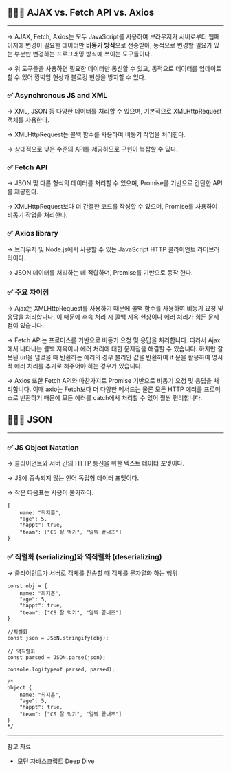 ## 🧑🏻‍💻 AJAX vs. Fetch API vs. Axios

---
→ AJAX, Fetch, Axios는 모두 JavaScript를 사용하여 브라우저가 서버로부터 웹페이지에 변경이 필요한 데이터만 **비동기 방식**으로 전송받아, 동적으로 변경할 필요가 있는 부분만 변경하는 프로그래밍 방식에 쓰이는 도구들이다.

→ 위 도구들을 사용하면 필요한 데이터만 통신할 수 있고, 동적으로 데이터를 업데이트할 수 있어 깜박임 현상과 블로킹 현상을 방지할 수 있다.

### ✅ Asynchronous JS and XML

→ XML, JSON 등 다양한 데이터를 처리할 수 있으며, 기본적으로 XMLHttpRequest 객체를 사용한다. 

→ XMLHttpRequest는 콜백 함수를 사용하여 비동기 작업을 처리한다.

→ 상대적으로 낮은 수준의 API를 제공하므로 구현이 복잡할 수 있다.

### ✅ Fetch API

→ JSON 및 다른 형식의 데이터를 처리할 수 있으며, Promise를 기반으로 간단한 API를 제공한다.

→ XMLHttpRequest보다 더 간결한 코드를 작성할 수 있으며, Promise를 사용하여 비동기 작업을 처리한다.

### ✅ Axios library

→ 브라우저 및 Node.js에서 사용할 수 있는 JavaScript HTTP 클라이언트 라이브러리이다.

→ JSON 데이터를 처리하는 데 적합하며, Promise를 기반으로 동작 한다.

### ✅ 주요 차이점

→ Ajax는 XMLHttpRequest를 사용하기 때문에 콜백 함수를 사용하여 비동기 요청 및 응답을 처리합니다. 이 때문에 후속 처리 시 콜백 지옥 현상이나 에러 처리가 힘든 문제점이 있습니다.

→ Fetch API는 프로미스를 기반으로 비동기 요청 및 응답을 처리합니다. 따라서 Ajax에서 나타나는 콜백 지옥이나 에러 처리에 대한 문제점을 해결할 수 있습니다. 하지만 잘못된 url을 넘겼을 때 반환하는 에러의 경우 불리안 값을 반환하여 if 문을 활용하여 명시적 에러 처리를 추가로 해주어야 하는 경우가 있습니다.

→ Axios 또한 Fetch API와 마찬가지로 Promise 기반으로 비동기 요청 및 응답을 처리합니다. 이때 axio는 Fetch보다 더 다양한 메서드는 물론 모든 HTTP 에러를 프로미스로 반환하기 때문에 모든 에러를 catch에서 처리할 수 있어 훨씬 편리합니다.

## 🧑🏻‍💻 JSON

---

### ✅ JS Object Natation

→ 클라이언트와 서버 간의 HTTP 통신을 위한 텍스트 데이터 포멧이다.

→ JS에 종속되지 않는 언어 독립형 데이터 포맷이다.

→ 작은 따옴표는 사용이 불가하다.

```tsx
{
	name: "최지훈",
	"age": 5,
	"happt": true,
	"team": ["CS 잘 먹기", "일찍 끝내조"]
}
```

### ✅ 직렬화 (serializing)와 역직렬화 (deserializing)

→ 클라이언트가 서버로 객체를 전송할 때 객체를 문자열화 하는 행위

```tsx
const obj = {
	name: "최지훈",
	"age": 5,
	"happt": true,
	"team": ["CS 잘 먹기", "일찍 끝내조"]
}

//직렬화
const json = JSoN.stringify(obj):

// 역직렬화
const parsed = JSON.parse(json);

console.log(typeof parsed, parsed);

/*
object {
	name: "최지훈",
	"age": 5,
	"happt": true,
	"team": ["CS 잘 먹기", "일찍 끝내조"]
}
*/
```
---
참고 자료
- 모던 자바스크립트 Deep Dive